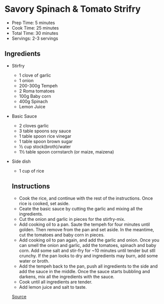 # Savory Spinach & Tomato Strifry

- Prep Time: 5 minutes
- Cook Time: 25 minutes
- Total Time: 30 minutes
- Servings: 2-3 servings

## Ingredients

- Stirfry
    - 1 clove of garlic
    - 1 onion
    - 200-300g Tempeh
    - 2 Roma tomatoes
    - 100g Baby corn
    - 400g Spinach
    - Lemon Juice
- Basic Sauce
    - 2 cloves garlic
    - 3 table spoons soy sauce
    - 1 table spoon rice vinegar
    - 1 table spoon brown sugar
    - ½ cup stock(broth)/water
    - 1½ table spoon cornstarch (or maize, maizena)
- Side dish
    - 1 cup of rice
    
    ## Instructions
    
    - Cook the rice, and continue with the rest of the instructions. Once rice is cooked, set aside.
    - Ceate the basic sauce by cutting the garlic and mixing all the ingredients.
    - Cut the onion and garlic in pieces for the stirfry-mix.
    - Add cooking oil to a pan. Saute the tempeh for four minutes until golden. Then remove from the pan and set aside. In the meantime, cut the tomatoes and baby corn in pieces.
    - Add cooking oil to pan again, and add the garlic and onion. Once you can smell the onion and garlic, add the tomatoes, spinach and baby corn. Add some salt and stir-fry for ~10 minutes until tender but stll crunchy. If the pan looks to dry and ingredients may burn, add some water or broth.
    - Add the tempeh back to the pan, push all ingredients to the side and add the sauce in the middle. Once the sauce starts bubbling and darkens, mix all the ingredients with the sauce.
    - Cook until all ingredients are tender.
    - Add lemon juice and salt to taste.
    
    [Source](https://1m8t7f33dnra3sfk6v2rjurs-wpengine.netdna-ssl.com/wp-content/uploads/2015/02/StirFry_Vertical_Draft5-01-670x8000.jpg)
    